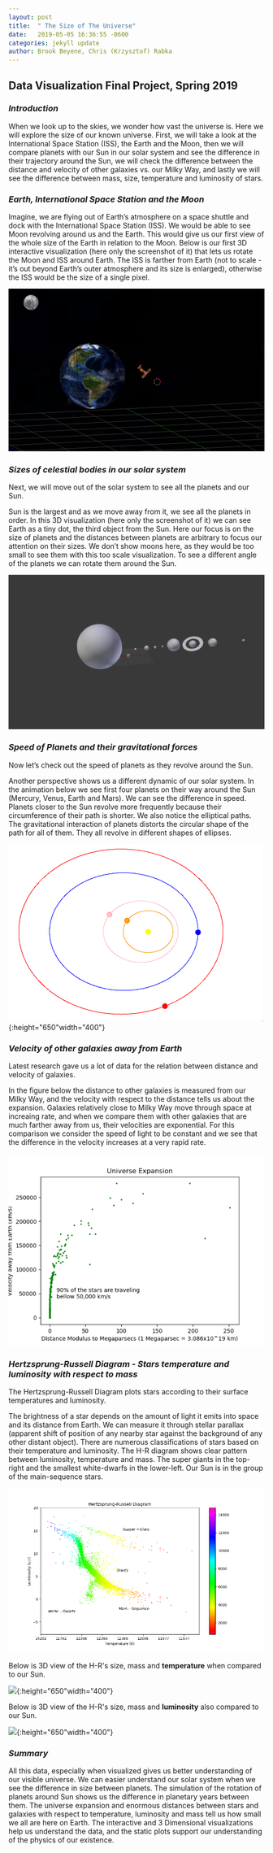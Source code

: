 ```yaml
---
layout: post
title:  " The Size of The Universe"
date:   2019-05-05 16:36:55 -0600
categories: jekyll update
author: Brook Beyene, Chris (Krzysztof) Rabka
---
```

## Data Visualization Final Project, Spring 2019

### *Introduction*

When we look up to the skies, we wonder how vast the universe is.
Here we will explore the size of our known universe. First, we will take a look at the International Space Station (ISS), the Earth and the Moon, then we will compare planets with our Sun in our solar system and see the difference in their trajectory around the Sun, we will check the difference between the distance and velocity of other galaxies vs. our Milky Way, and lastly we will see the difference between mass, size, temperature and luminosity of stars.

### *Earth, International Space Station and the Moon*
Imagine, we are flying out of Earth’s atmosphere on a space shuttle and dock with the International Space Station (ISS). We would be able to see Moon revolving around us and the Earth. This would give us our first view of the whole size of the Earth in relation to the Moon. Below is our first 3D interactive visualization (here only the screenshot of it) that lets us rotate the Moon and ISS around Earth. The ISS is farther from Earth (not to scale - it’s out beyond Earth’s outer atmosphere and its size is enlarged), otherwise the ISS would be the size of a single pixel.

![](https://github.com/krzysztofMSU/data-visualization-final-project/blob/gh-pages/_assets/_images/earth_moon_iss.png?raw=true)

### *Sizes of celestial bodies in our solar system*

Next, we will move out of the solar system to see all the planets and our Sun.

Sun is the largest and as we move away from it, we see all the planets in order. In this 3D visualization (here only the screenshot of it) we can see Earth as a tiny dot, the third object from the Sun. Here our focus is on the size of planets and the distances between planets are arbitrary to focus our attention on their sizes. We don’t show moons here, as they would be too small to see them with this too scale visualization. To see a different angle of the planets we can rotate them around the Sun.

![](https://github.com/krzysztofMSU/data-visualization-final-project/blob/gh-pages/_assets/_images/size_solar_system_new.png?raw=true)

### *Speed of Planets and their gravitational forces*

Now let’s check out the speed of planets as they revolve around the Sun.

Another perspective shows us a different dynamic of our solar system. In the animation below we see first four planets on their way around the Sun (Mercury, Venus, Earth and Mars). We can see the difference in speed. Planets closer to the Sun revolve more frequently because their circumference of their path is shorter. We also notice the elliptical paths. The gravitational interaction of planets distorts the circular shape of the path for all of them. They all revolve in different shapes of ellipses.

![](https://github.com/krzysztofMSU/data-visualization-final-project/blob/gh-pages/_includes/_gif/palents_eliptical.gif?raw=true){:height="650"width="400"}

### *Velocity of other galaxies away from Earth*

Latest research gave us a lot of data for the relation between distance and velocity of galaxies.

In the figure below the distance to other galaxies is measured from our Milky Way, and the velocity with respect to the distance tells us about the expansion. Galaxies relatively close to Milky Way move through space at increaing rate, and when we compare them with other galaxies that are much farther away from us, their velocities are exponential. For this comparison we consider the speed of light to be constant and we see that the difference in the velocity increases at a very rapid rate.

![](https://github.com/krzysztofMSU/data-visualization-final-project/blob/gh-pages/_assets/_images/UniverseExpansionBy_Brook_and_Chris.png?raw=true)

### *Hertzsprung-Russell Diagram - Stars temperature and luminosity with respect to mass*

The Hertzsprung-Russell Diagram plots stars according to their surface temperatures and luminosity.

The brightness of a star depends on the amount of light it emits into space and its distance from Earth. We can measure it through stellar parallax (apparent shift of position of any nearby star against the background of any other distant object). There are numerous classifications of stars based on their temperature and luminosity. The H-R diagram shows clear pattern between luminosity, temperature and mass. The super giants in the top-right and the smallest white-dwarfs in the lower-left. Our Sun is in the group of the main-sequence stars.

![](https://github.com/krzysztofMSU/data-visualization-final-project/blob/gh-pages/_assets/_images/H_R_Diagram.png?raw=true)

Below is 3D view of the H-R's size, mass and **temperature** when compared to our Sun.

![](https://github.com/krzysztofMSU/data-visualization-final-project/blob/gh-pages/_includes/_gif/size_mass_temperature_by_Brook_and_Chris.gif?raw=true){:height="650"width="400"}

Below is 3D view of the H-R's size, mass and **luminosity** also compared to our Sun.

![](https://github.com/krzysztofMSU/data-visualization-final-project/blob/gh-pages/_includes/_gif/size_mass_lumionsity_by_Brook_and_Chris.gif?raw=true){:height="650"width="400"}

### *Summary*

All this data, especially when visualized gives us better understanding of our visible universe. We can easier understand our solar system when we see the difference in size between planets. The simulation of the rotation of planets around Sun shows us the difference in planetary years between them. The universe expansion and enormous distances between stars and galaxies with respect to temperature, luminosity and mass tell us how small we all are here on Earth. The interactive and 3 Dimensional visualizations help us understand the data, and the static plots support our understanding of the physics of our existence.

<!--
> #### link for the audience below
> ### <https://krzysztofmsu.github.io/data-visualization-final-project/>
-->

